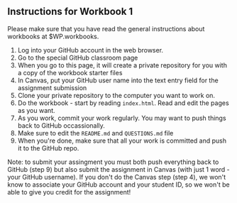 ## Instructions for Workbook 1

Please make sure that you have read the general instructions about workbooks at $WP.workbooks.

1. Log into your GitHub account in the web browser.
2. Go to the special GitHub classroom page <special>
3. When you go to this page, it will create a private repository for you with a copy of the workbook starter files
4. In Canvas, put your GitHub user name into the text entry field for the assignment submission
5. Clone your private repository to the computer you want to work on.
6. Do the workbook - start by reading `index.html`. Read and edit the pages as you want.
7. As you work, commit your work regularly. You may want to push things back to GitHub occassionally.
8. Make sure to edit the `README.md` and `QUESTIONS.md` file
9. When you're done, make sure that all your work is committed and push it to the GitHub repo.

Note: to submit your assingment you must both push everything back to GitHub (step 9) but also submit
the assignment in Canvas (with just 1 word - your GitHub username). If you don't do the Canvas
step (step 4), we won't know to associate your GitHub account and your student ID, so we won't
be able to give you credit for the assignment!